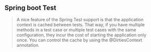 ## Spring boot Test
> A nice feature of the Spring Test support is that the application context is cached between tests.
> That way, if you have multiple methods in a test case or multiple test cases with the same configuration,
> they incur the cost of starting the application only once.
> You can control the cache by using the @DirtiesContext annotation.


